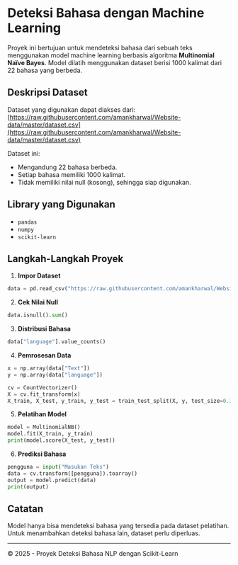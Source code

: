 
# Deteksi Bahasa dengan Machine Learning

Proyek ini bertujuan untuk mendeteksi bahasa dari sebuah teks menggunakan model machine learning berbasis algoritma **Multinomial Naïve Bayes**. Model dilatih menggunakan dataset berisi 1000 kalimat dari 22 bahasa yang berbeda.

## Deskripsi Dataset

Dataset yang digunakan dapat diakses dari:  
[https://raw.githubusercontent.com/amankharwal/Website-data/master/dataset.csv](https://raw.githubusercontent.com/amankharwal/Website-data/master/dataset.csv)

Dataset ini:
- Mengandung 22 bahasa berbeda.
- Setiap bahasa memiliki 1000 kalimat.
- Tidak memiliki nilai null (kosong), sehingga siap digunakan.

## Library yang Digunakan

- `pandas`
- `numpy`
- `scikit-learn`

## Langkah-Langkah Proyek

1. **Impor Dataset**
```python
data = pd.read_csv("https://raw.githubusercontent.com/amankharwal/Website-data/master/dataset.csv")
```

2. **Cek Nilai Null**
```python
data.isnull().sum()
```

3. **Distribusi Bahasa**
```python
data["language"].value_counts()
```

4. **Pemrosesan Data**
```python
x = np.array(data["Text"])
y = np.array(data["language"])

cv = CountVectorizer()
X = cv.fit_transform(x)
X_train, X_test, y_train, y_test = train_test_split(X, y, test_size=0.33, random_state=42)
```

5. **Pelatihan Model**
```python
model = MultinomialNB()
model.fit(X_train, y_train)
print(model.score(X_test, y_test))
```

6. **Prediksi Bahasa**
```python
pengguna = input("Masukan Teks")
data = cv.transform([pengguna]).toarray()
output = model.predict(data)
print(output)
```

## Catatan

Model hanya bisa mendeteksi bahasa yang tersedia pada dataset pelatihan. Untuk menambahkan deteksi bahasa lain, dataset perlu diperluas.

---

© 2025 - Proyek Deteksi Bahasa NLP dengan Scikit-Learn
